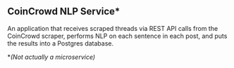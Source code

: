 ## CoinCrowd NLP Service*
An application that receives scraped threads via REST API calls from the CoinCrowd scraper, performs NLP on each sentence in each post, and puts the results into a Postgres database.

**(Not actually a microservice)*